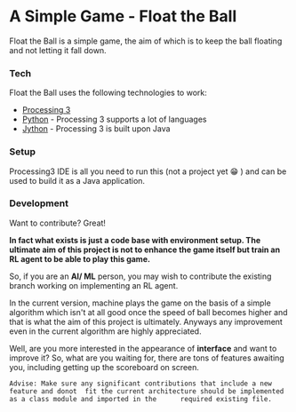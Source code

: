 # A Simple Game - Float the Ball

Float the Ball is a simple game, the aim of which is to keep the ball floating and not letting it fall down.

### Tech

Float the Ball uses the following technologies to work:

* [Processing 3]
* [Python] - Processing 3 supports a lot of languages
* [Jython] - Processing 3 is built upon Java

### Setup

Processing3 IDE is all you need to run this (not a project yet 😁 ) and can be used to build it as a Java application.


### Development

Want to contribute? Great!

**In fact what exists is just a code base with environment setup. The ultimate aim of this project is not to enhance the game itself but train an RL agent to be able to play this game.**

So, if you are an __AI/ ML__ person, you may wish to contribute the existing branch working on implementing an RL agent.

In the current version, machine plays the game on the basis of a simple algorithm which isn't at all good once the speed of ball becomes higher and that is what the aim of this project is ultimately. Anyways any improvement even in the current algorithm are highly appreciated.

Well, are you more interested in the appearance of __interface__ and want to improve it? So, what are you waiting for, there are tons of features awaiting you, including getting up the scoreboard on screen.
```
Advise: Make sure any significant contributions that include a new feature and donot  fit the current architecture should be implemented as a class module and imported in the      required existing file.
```

   [Processing 3]: <https://www.processing.org/>
   [Python]: <https://www.python.org/>
   [Jython]: <https://www.jython.org/>

